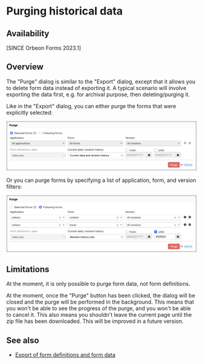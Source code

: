 # Purging historical data

## Availability

[SINCE Orbeon Forms 2023.1]

## Overview

The "Purge" dialog is similar to the "Export" dialog, except that it allows you to delete form data instead of exporting it. A typical scenario will involve exporting the data first, e.g. for archival purpose, then deleting/purging it.

Like in the "Export" dialog, you can either purge the forms that were explicitly selected:

![Purge selected forms](../images/purge-selected-forms.png)

Or you can purge forms by specifying a list of application, form, and version filters:

![Purge following forms](../images/purge-following-forms.png)

## Limitations

At the moment, it is only possible to purge form data, not form definitions.

At the moment, once the "Purge" button has been clicked, the dialog will be closed and the purge will be performed in the background. This means that you won't be able to see the progress of the purge, and you won't be able to cancel it. This also means you shouldn't leave the current page until the zip file has been downloaded. This will be improved in a future version.

## See also

- [Export of form definitions and form data](exporting-form-definitions-and-form-data.md)

